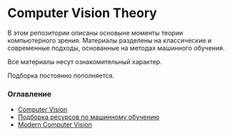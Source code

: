# Computer Vision Theory

В этом репозитории описаны основыне моменты теории компьютерного зрения. Материалы разделены на классические и современные подходы, основанные на методах машинного обучения.

Все материалы несут ознакомительный характер.

Подборка постоянно пополняется.

### Оглавление

* [Computer Vision](https://github.com/Keleas/Computer-Vision-Theory/blob/master/classic_cv.md)
* [Подборка ресурсов по машинному обучению](https://github.com/demidovakatya/vvedenie-mashinnoe-obuchenie)
* [Modern Computer Vision](https://github.com/Keleas/Computer-Vision-Theory/blob/master/deep_cv.md)

